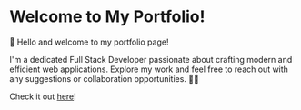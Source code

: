 # Welcome to My Portfolio!

👋 Hello and welcome to my portfolio page!

I'm a dedicated Full Stack Developer passionate about crafting modern and
efficient web applications. Explore my work and feel free to reach out with any suggestions or collaboration
opportunities. 🚀🌐

Check it out [here](https://kristina-salnyk.github.io/kristina-salnyk/)!
